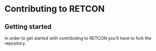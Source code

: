 # Contributing to RETCON
## Getting started
In order to get started with contributing to RETCON you'll have to fork the repository. <br>